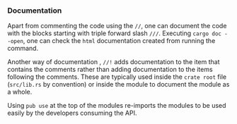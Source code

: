 ### Documentation
Apart from commenting the code using the `//`, one can document the code with the blocks
starting with triple forward slash `///`. Executing `cargo doc --open`, one can check the 
`html` documentation created from running the command.

Another way of documentation , `//!` adds documentation to the item that contains the comments
rather than adding documentation to the items following the comments. These are typically used 
inside the `crate root` file (`src/lib.rs` by convention) or inside the module to document the 
module as a whole.

Using `pub use` at the top of the modules re-imports the modules to be used easily by the developers
consuming the API.